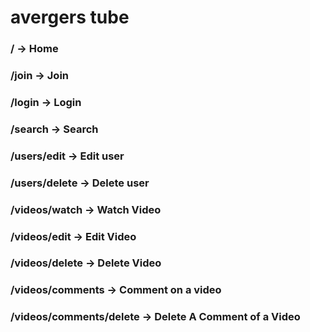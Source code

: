 # avergers tube

### / → Home
### /join → Join
### /login → Login
### /search → Search

### /users/edit → Edit user
### /users/delete → Delete user

### /videos/watch → Watch Video
### /videos/edit → Edit Video
### /videos/delete → Delete Video
### /videos/comments → Comment on a video
### /videos/comments/delete → Delete A Comment of a Video